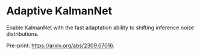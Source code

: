 # Adaptive KalmanNet

Enable KalmanNet with the fast adaptation ability to shifting inference noise distributions.

Pre-print: https://arxiv.org/abs/2309.07016.
